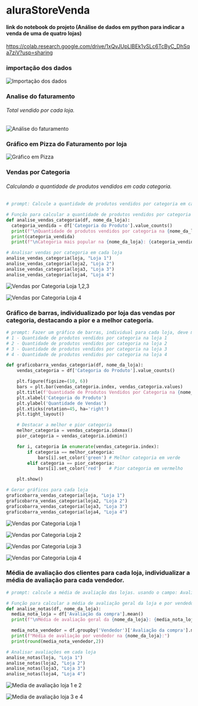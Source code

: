 # aluraStoreVenda

#### link do notebook do projeto (Análise de dados em python para indicar a venda de uma de quatro lojas)
https://colab.research.google.com/drive/1xQvJUpLlBEk1vSLc6TcByC_DhSqa7ziV?usp=sharing

### importação dos dados

![Importação dos dados](./images/imagem001.jpg)

### Analise do faturamento

###### Total vendido por cada loja.

![Análise do faturamento](./images/imagem002.jpg)

### Gráfico em Pizza do Faturamento por loja

![Gráfico em Pizza](./images/imagem003.jpg)

### Vendas por Categoria

###### Calculando a quantidade de produtos vendidos em cada categoria.

```python
# prompt: Calcule a quantidade de produtos vendidos por categoria em cada loja. agrupe os dados por categoria e conte o numero de vendas de cada tipo, mostre as categorias mais populares de cada loja.

# Função para calcular a quantidade de produtos vendidos por categoria em uma loja
def analise_vendas_categoria(df, nome_da_loja):
  categoria_vendida = df['Categoria do Produto'].value_counts()
  print(f"\nQuantidade de produtos vendidos por categoria na {nome_da_loja}:")
  print(categoria_vendida)
  print(f"\nCategoria mais popular na {nome_da_loja}: {categoria_vendida.idxmax()} ({categoria_vendida.max()} vendas)")

# Analisar vendas por categoria em cada loja
analise_vendas_categoria(loja, "Loja 1")
analise_vendas_categoria(loja2, "Loja 2")
analise_vendas_categoria(loja3, "Loja 3")
analise_vendas_categoria(loja4, "Loja 4")
```
![Vendas por Categoria Loja 1,2,3](./images/imagem004.jpg)

![Vendas por Categoria Loja 4](./images/imagem005.jpg)

### Gráfico de barras, individualizado por loja das vendas por categoria, destacando a pior e a melhor categoria.

```python
# prompt: Fazer um gráfico de barras, individual para cada loja, deve mostrar no gráfico a melhor e a pior categoria por loja para:
# 1 - Quantidade de produtos vendidos por categoria na loja 1
# 2 - Quantidade de produtos vendidos por categoria na loja 2
# 3 - Quantidade de produtos vendidos por categoria na loja 3
# 4 - Quantidade de produtos vendidos por categoria na loja 4

def graficobarra_vendas_categoria(df, nome_da_loja):
    vendas_categoria = df['Categoria do Produto'].value_counts()

    plt.figure(figsize=(10, 6))
    bars = plt.bar(vendas_categoria.index, vendas_categoria.values)
    plt.title(f'Quantidade de Produtos Vendidos por Categoria na {nome_da_loja}')
    plt.xlabel('Categoria do Produto')
    plt.ylabel('Quantidade de Vendas')
    plt.xticks(rotation=45, ha='right')
    plt.tight_layout()

    # Destacar a melhor e pior categoria
    melhor_categoria = vendas_categoria.idxmax()
    pior_categoria = vendas_categoria.idxmin()

    for i, categoria in enumerate(vendas_categoria.index):
        if categoria == melhor_categoria:
            bars[i].set_color('green') # Melhor categoria em verde
        elif categoria == pior_categoria:
            bars[i].set_color('red')   # Pior categoria em vermelho

    plt.show()

# Gerar gráficos para cada loja
graficobarra_vendas_categoria(loja, "Loja 1")
graficobarra_vendas_categoria(loja2, "Loja 2")
graficobarra_vendas_categoria(loja3, "Loja 3")
graficobarra_vendas_categoria(loja4, "Loja 4")
```
![Vendas por Categoria Loja 1](./images/imagem007.jpg)

![Vendas por Categoria Loja 2](./images/imagem008.jpg)

![Vendas por Categoria Loja 3](./images/imagem009.jpg)

![Vendas por Categoria Loja 4](./images/imagem010.jpg)

### Média de avaliação dos clientes para cada loja, individualizar a média de avaliação para cada vendedor.

```python
# prompt: calcule a média de avaliação das lojas. usando o campo: Avaliação da compra para cada loja, inclua a avaliação individual de cada vendedor por loja, use o campo Vendedor

# Função para calcular a média de avaliação geral da loja e por vendedor
def analise_notas(df, nome_da_loja):
  media_nota_loja = df['Avaliação da compra'].mean()
  print(f"\nMédia de avaliação geral da {nome_da_loja}: {media_nota_loja:.2f}")

  media_nota_vendedor = df.groupby('Vendedor')['Avaliação da compra'].mean()
  print(f"Média de avaliação por vendedor na {nome_da_loja}:")
  print(round(media_nota_vendedor,2))

# Analisar avaliações em cada loja
analise_notas(loja, "Loja 1")
analise_notas(loja2, "Loja 2")
analise_notas(loja3, "Loja 3")
analise_notas(loja4, "Loja 4")
```

![Media de avaliação loja 1 e 2](./images/imagem011.jpg)

![Media de avaliação loja 3 e 4](./images/imagem012.jpg)

